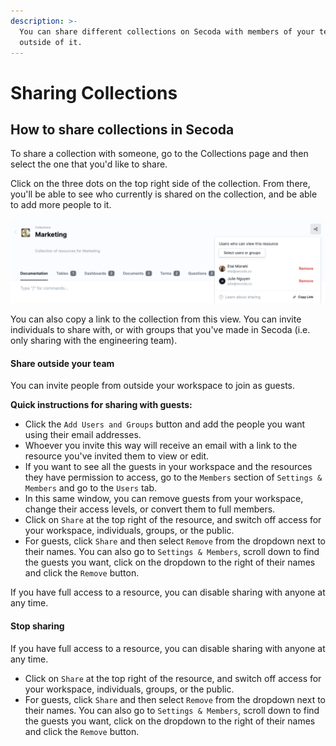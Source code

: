 ```yaml
---
description: >-
  You can share different collections on Secoda with members of your team or
  outside of it.
---
```


# Sharing Collections

## **How to share collections in Secoda** <a href="#h_3a4bfd6458" id="h_3a4bfd6458"></a>

To share a collection with someone, go to the Collections page and then select the one that you'd like to share.&#x20;

Click on the three dots on the top right side of the collection. From there, you'll be able to see who currently is shared on the collection, and be able to add more people to it.&#x20;

![](<../../.gitbook/assets/Screen Shot 2022-04-08 at 7.34.09 AM.png>)

You can also copy a link to the collection from this view. You can invite individuals to share with, or with groups that you've made in Secoda (i.e. only sharing with the engineering team).&#x20;

#### Share outside your team <a href="#h_300b98f022" id="h_300b98f022"></a>

You can invite people from outside your workspace to join as guests.&#x20;

**Quick instructions for sharing with guests:**

* Click the `Add Users and Groups` button and add the people you want using their email addresses.
* Whoever you invite this way will receive an email with a link to the resource you've invited them to view or edit.
* If you want to see all the guests in your workspace and the resources they have permission to access, go to the `Members` section of `Settings & Members` and go to the `Users` tab.
* In this same window, you can remove guests from your workspace, change their access levels, or convert them to full members.
* Click on `Share` at the top right of the resource, and switch off access for your workspace, individuals, groups, or the public.
* For guests, click `Share` and then select `Remove` from the dropdown next to their names. You can also go to `Settings & Members`, scroll down to find the guests you want, click on the dropdown to the right of their names and click the `Remove` button.

If you have full access to a resource, you can disable sharing with anyone at any time.

#### Stop sharing <a href="#h_3b9fef673b" id="h_3b9fef673b"></a>

If you have full access to a resource, you can disable sharing with anyone at any time.

* Click on `Share` at the top right of the resource, and switch off access for your workspace, individuals, groups, or the public.
* For guests, click `Share` and then select `Remove` from the dropdown next to their names. You can also go to `Settings & Members`, scroll down to find the guests you want, click on the dropdown to the right of their names and click the `Remove` button.
